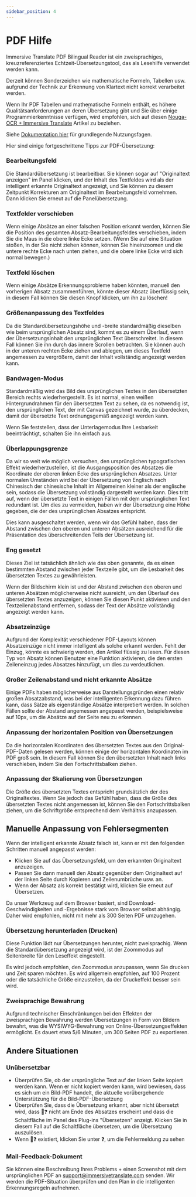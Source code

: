```yaml
---
sidebar_position: 4
---
```


# PDF Hilfe

Immersive Translate PDF Bilingual Reader ist ein zweisprachiges, kreuzreferenziertes Echtzeit-Übersetzungstool, das als Lesehilfe verwendet werden kann.

Derzeit können Sonderzeichen wie mathematische Formeln, Tabellen usw. aufgrund der Technik zur Erkennung von Klartext nicht korrekt verarbeitet werden.

Wenn Ihr PDF Tabellen und mathematische Formeln enthält, es höhere Qualitätsanforderungen an deren Übersetzung gibt und Sie über einige Programmierkenntnisse verfügen, wird empfohlen, sich auf diesen [Nouga-OCR + Immersive Translate](https://app.immersivetranslate.com/pdf-pro/) Artikel zu beziehen.

Siehe [Dokumentation hier](/docs/usage/#pdf-file-translation) für grundlegende Nutzungsfagen.

Hier sind einige fortgeschrittene Tipps zur PDF-Übersetzung:

### Bearbeitungsfeld

Die Standardübersetzung ist bearbeitbar. Sie können sogar auf "Originaltext anzeigen" im Panel klicken, und der Inhalt des Textfeldes wird als der intelligent erkannte Originaltext angezeigt, und Sie können zu diesem Zeitpunkt Korrekturen am Originaltext im Bearbeitungsfeld vornehmen. Dann klicken Sie erneut auf die Panelübersetzung.

### Textfelder verschieben

Wenn einige Absätze an einer falschen Position erkannt werden, können Sie die Position des gesamten Absatz-Bearbeitungsfeldes verschieben, indem Sie die Maus in die obere linke Ecke setzen. (Wenn Sie auf eine Situation stoßen, in der Sie nicht ziehen können, können Sie hineinzoomen und die untere rechte Ecke nach unten ziehen, und die obere linke Ecke wird sich normal bewegen.)

### Textfeld löschen

Wenn einige Absätze Erkennungsprobleme haben könnten, manuell den vorherigen Absatz zusammenführen, könnte dieser Absatz überflüssig sein, in diesem Fall können Sie diesen Knopf klicken, um ihn zu löschen!

### Größenanpassung des Textfeldes

Da die Standardübersetzungshöhe und -breite standardmäßig dieselben wie beim ursprünglichen Absatz sind, kommt es zu einem Überlauf, wenn der Übersetzungsinhalt den ursprünglichen Text überschreitet. In diesem Fall können Sie ihn durch das innere Scrollen betrachten. Sie können auch in der unteren rechten Ecke ziehen und ablegen, um dieses Textfeld angemessen zu vergrößern, damit der Inhalt vollständig angezeigt werden kann.

### Bandwagen-Modus

Standardmäßig wird das Bild des ursprünglichen Textes in den übersetzten Bereich rechts wiederhergestellt. Es ist normal, einen weißen Hintergrundrahmen für den übersetzten Text zu sehen, da es notwendig ist, den ursprünglichen Text, der mit Canvas gezeichnet wurde, zu überdecken, damit der übersetzte Text ordnungsgemäß angezeigt werden kann.

Wenn Sie feststellen, dass der Unterlagemodus Ihre Lesbarkeit beeinträchtigt, schalten Sie ihn einfach aus.

### Überlappungsgrenze

Da wir so weit wie möglich versuchen, den ursprünglichen typografischen Effekt wiederherzustellen, ist die Ausgangsposition des Absatzes die Koordinate der oberen linken Ecke des ursprünglichen Absatzes. Unter normalen Umständen wird bei der Übersetzung von Englisch nach Chinesisch der chinesische Inhalt im Allgemeinen kleiner als der englische sein, sodass die Übersetzung vollständig dargestellt werden kann. Dies tritt auf, wenn der übersetzte Text in einigen Fällen mit dem ursprünglichen Text redundant ist. Um dies zu vermeiden, haben wir der Übersetzung eine Höhe gegeben, die der des ursprünglichen Absatzes entspricht.

Dies kann ausgeschaltet werden, wenn wir das Gefühl haben, dass der Abstand zwischen den oberen und unteren Absätzen ausreichend für die Präsentation des überschreitenden Teils der Übersetzung ist.

### Eng gesetzt

Dieses Ziel ist tatsächlich ähnlich wie das oben genannte, da es einen bestimmten Abstand zwischen jeder Textzeile gibt, um die Lesbarkeit des übersetzten Textes zu gewährleisten.

Wenn der Bildschirm klein ist und der Abstand zwischen den oberen und unteren Absätzen möglicherweise nicht ausreicht, um den Überlauf des übersetzten Textes anzuzeigen, können Sie diesen Punkt aktivieren und den Textzeilenabstand entfernen, sodass der Text der Absätze vollständig angezeigt werden kann.

### Absatzeinzüge

Aufgrund der Komplexität verschiedener PDF-Layouts können Absatzeinzüge nicht immer intelligent als solche erkannt werden. Fehlt der Einzug, könnte es schwierig werden, den Artikel flüssig zu lesen. Für diesen Typ von Absatz können Benutzer eine Funktion aktivieren, die den ersten Zeileneinzug jedes Absatzes hinzufügt, um dies zu verdeutlichen.

### Großer Zeilenabstand und nicht erkannte Absätze

Einige PDFs haben möglicherweise aus Darstellungsgründen einen relativ großen Absatzabstand, was bei der intelligenten Erkennung dazu führen kann, dass Sätze als eigenständige Absätze interpretiert werden. In solchen Fällen sollte der Abstand angemessen angepasst werden, beispielsweise auf 10px, um die Absätze auf der Seite neu zu erkennen.

### Anpassung der horizontalen Position von Übersetzungen

Da die horizontalen Koordinaten des übersetzten Textes aus den Original-PDF-Daten gelesen werden, können einige der horizontalen Koordinaten im PDF groß sein. In diesem Fall können Sie den übersetzten Inhalt nach links verschieben, indem Sie den Fortschrittsbalken ziehen.

### Anpassung der Skalierung von Übersetzungen

Die Größe des übersetzten Textes entspricht grundsätzlich der des Originaltextes. Wenn Sie jedoch das Gefühl haben, dass die Größe des übersetzten Textes nicht angemessen ist, können Sie den Fortschrittsbalken ziehen, um die Schriftgröße entsprechend dem Verhältnis anzupassen.

## Manuelle Anpassung von Fehlersegmenten

Wenn der intelligent erkannte Absatz falsch ist, kann er mit den folgenden Schritten manuell angepasst werden:

- Klicken Sie auf das Übersetzungsfeld, um den erkannten Originaltext anzuzeigen.
- Passen Sie dann manuell den Absatz gegenüber dem Originaltext auf der linken Seite durch Kopieren und Zeilenumbrüche usw. an.
- Wenn der Absatz als korrekt bestätigt wird, klicken Sie erneut auf Übersetzen.

Da unser Werkzeug auf dem Browser basiert, sind Download-Geschwindigkeiten und -Ergebnisse stark vom Browser selbst abhängig. Daher wird empfohlen, nicht mit mehr als 300 Seiten PDF umzugehen.

### Übersetzung herunterladen (Drucken)

Diese Funktion lädt nur Übersetzungen herunter, nicht zweisprachig.
Wenn die Standardübersetzung angezeigt wird, ist der Zoommodus auf Seitenbreite für den Leseffekt eingestellt.

Es wird jedoch empfohlen, den Zoommodus anzupassen, wenn Sie drucken und Zeit sparen möchten. Es wird allgemein empfohlen, auf 100 Prozent oder die tatsächliche Größe einzustellen, da der Druckeffekt besser sein wird.

### Zweisprachige Bewahrung

Aufgrund technischer Einschränkungen bei den Effekten der zweisprachigen Bewahrung werden Übersetzungen in Form von Bildern bewahrt, was die WYSIWYG-Bewahrung von Online-Übersetzungseffekten ermöglicht. Es dauert etwa 5/6 Minuten, um 300 Seiten PDF zu exportieren.

## Andere Situationen

### Unübersetzbar

- Überprüfen Sie, ob der ursprüngliche Text auf der linken Seite kopiert werden kann. Wenn er nicht kopiert werden kann, wird bewiesen, dass es sich um ein Bild-PDF handelt, die aktuelle vorübergehende Unterstützung für die Bild-PDF-Übersetzung
- Überprüfen Sie, dass die Übersetzung erkannt, aber nicht übersetzt wird, dass 🔄❓ nicht am Ende des Absatzes erscheint und dass die Schaltfläche im Panel des Plug-ins "Übersetzen" anzeigt. Klicken Sie in diesem Fall auf die Schaltfläche übersetzen, um die Übersetzung auszulösen.
- Wenn 🔄❓ existiert, klicken Sie unter ❓, um die Fehlermeldung zu sehen

### Mail-Feedback-Dokument

Sie können eine Beschreibung Ihres Problems + einen Screenshot mit dem ursprünglichen PDF an support@immersivetranslate.com senden. Wir werden die PDF-Situation überprüfen und den Plan in die intelligenten Erkennungsregeln aufnehmen.
